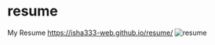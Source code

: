 # resume
My Resume
https://isha333-web.github.io/resume/
![resume](https://github.com/Isha333-web/resume/assets/85048149/c54c65f1-230e-487f-afe1-3f40c4b8dff2)
